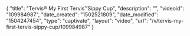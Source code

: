 {
    "title": "Tervis&reg; My First Tervis&trade;Sippy Cup",
    "description": "",
    "videoid": "109984987",
    "date_created": "1502521809",
    "date_modified": "1504247454",
    "type": "captivate",
    "layout": "video",
    "url": "\/v\/tervis-my-first-tervis-sippy-cup\/109984987"
}